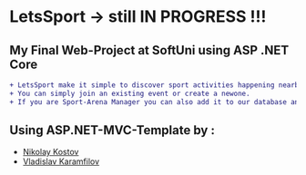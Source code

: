 # LetsSport -> still IN PROGRESS !!!
## My Final Web-Project at SoftUni using ASP .NET Core



```diff
+ LetsSport make it simple to discover sport activities happening nearby, as well as the people that want to participate in them. 
+ You can simply join an existing event or create a newone.
+ If you are Sport-Arena Manager you can also add it to our database and gain more customers.
```

## Using ASP.NET-MVC-Template by :

- [Nikolay Kostov](https://github.com/NikolayIT)
- [Vladislav Karamfilov](https://github.com/vladislav-karamfilov)


